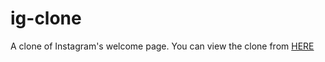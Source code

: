 # ig-clone
A clone of Instagram's welcome page.
You can view the clone from [HERE](https://cdn.rawgit.com/JoshuaOndieki/ig-clone/d718f42c/index.html)